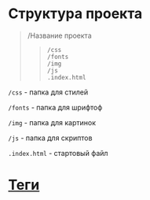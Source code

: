 # Структура проекта

> /Название проекта 
>>     /css
>>     /fonts
>>     /img
>>     /js
>>     .index.html

`/css` - папка для стилей

`/fonts` - папка для шрифтоф

`/img` - папка для картинок

`/js` - папка для скриптов

`.index.html` - стартовый файл

# [Теги](https://github.com/SuvStreet/Totorial-Front-end/blob/main/%D0%92%D1%91%D1%80%D1%81%D1%82%D0%BA%D0%B0/%D0%A2%D0%B5%D0%B3%D0%B8/README.md "часто используемые теги в HTML")
